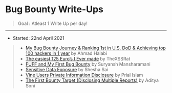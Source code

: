 # Bug Bounty Write-Ups
> Goal : Atleast 1 Write Up per day!
>
---

* Started: 22nd April 2021

> * [My Bug Bounty Journey & Ranking 1st in U.S. DoD & Achieving top 100 hackers in 1 year](https://ahmdhalabi.medium.com/my-bug-bounty-journey-ranking-1st-in-u-s-dod-achieving-top-100-hackers-in-1-year-f208c10144fc) by Ahmad Halabi
> * [The easiest 125 Euro’s I Ever made](https://thexssrat.medium.com/poc-the-easiest-125-euros-i-ever-made-4dc87f01e286) by TheXSSRat
> * [FUFF and My First Bug Bounty](https://infosecwriteups.com/my-first-bug-bounty-21d3203ffdb0) by Suryansh Mansharamani
> * [Sensitive Data Exposure](https://sheshasai.medium.com/sentive-data-exposure-fad568b7875) by Shesha Sai
> * [Vine Users Private Information Disclosure](https://infosecwriteups.com/vine-users-private-information-disclosure-f1c55a3abbb6) by Prial Islam
> * [The First Bounty Target (Disclosing Multiple Reports)](https://infosecwriteups.com/the-first-bounty-target-disclosing-multiple-reports-b963bffb36cd) by Aditya Soni

